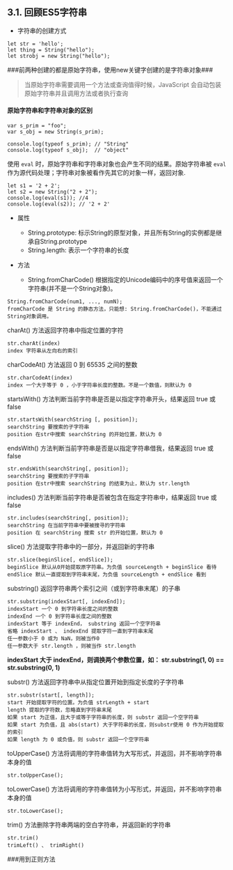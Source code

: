 ## 3.1. 回顾ES5字符串
- 字符串的创建方式
```
let str = 'hello';
let thing = String("hello");
let strobj = new String("hello");
```
###前两种创建的都是原始字符串，使用new关键字创建的是字符串对象###
> 当原始字符串需要调用一个方法或查询值得时候，JavaScript 会自动包装原始字符串并且调用方法或者执行查询

#### 原始字符串和字符串对象的区别
```
var s_prim = "foo";
var s_obj = new String(s_prim);

console.log(typeof s_prim); // "String"
console.log(typeof s_obj);	// "object"
```
使用 `eval` 时，原始字符串和字符串对象也会产生不同的结果。原始字符串被 `eval` 作为源代码处理；字符串对象被看作先其它的对象一样，返回对象.

```
let s1 = '2 + 2';
let s2 = new String("2 + 2");
console.log(eval(s1)); //4
console.log(eval(s2)); // '2 + 2'
```

- 属性   
	- String.prototype: 标示String的原型对象，并且所有String的实例都是继承自String.prototype
	- String.length: 表示一个字符串的长度

- 方法   
	- String.fromCharCode() 根据指定的Unicode编码中的序号值来返回一个字符串(并不是一个String对象)。
```
String.fromCharCode(num1, ..., numN);
fromCharCode 是 String 的静态方法，只能想: String.fromCharCode()，不能通过String对象调用。
```

charAt() 方法返回字符串中指定位置的字符
```
str.charAt(index)
index 字符串从左向右的索引
```

charCodeAt() 方法返回 0 到 65535 之间的整数
```
str.charCodeAt(index)
index 一个大于等于 0 ，小于字符串长度的整数。不是一个数值，则默认为 0
```

startsWith() 方法判断当前字符串是否是以指定字符串开头，结果返回 true 或 false
```
str.startsWith(searchString [, position]);
searchString 要搜索的子字符串
position 在str中搜索 searchString 的开始位置，默认为 0
```

endsWith() 方法判断当前字符串是否是以指定字符串借我，结果返回 true 或 false
```
str.endsWith(searchString[, position]);
searchString 要搜索的子字符串
position 在str中搜索 searchString 的结束为止，默认为 str.length
```

includes() 方法判断当前字符串是否被包含在指定字符串中，结果返回 true 或 false
```
str.includes(searchString[, position]);
searchString 在当前字符串中要被搜寻的字符串
position 在 searchString 搜索 str 的开始位置，默认为 0
```

slice() 方法提取字符串中的一部分，并返回新的字符串
```
str.slice(beginSlice[, endSlice]);
beginSlice 默认从0开始提取原字符串。为负值 sourceLength + beginSlice 看待
endSlice 默认一直提取到字符串末尾，为负值 sourceLength + endSlice 看到
```

substring() 返回字符串两个索引之间（或到字符串末尾）的子串
```
str.substring(indexStart[, indexEnd]);
indexStart 一个 0 到字符串长度之间的整数
indexEnd 一个 0 到字符串长度之间的整数
indexStart 等于 indexEnd， substring 返回一个空字符串
省略 indexStart 、 indexEnd 提取字符一直到字符串末尾
任一参数小于 0 或为 NaN，则被当作0
任一参数大于 str.length ，则被当作 str.length
```
**indexStart 大于 indexEnd，则调换两个参数位置，如： str.substring(1, 0) == str.substring(0, 1)**

substr() 方法返回字符串中从指定位置开始到指定长度的子字符串
```
str.substr(start[, length]);
start 开始提取字符的位置。为负值 strLength + start 
length 提取的字符数，忽略直到字符串末尾
如果 start 为正值，且大于或等于字符串的长度，则 substr 返回一个空字符串
如果 start 为负值，且 abs(start) 大于字符串的长度，则substr使用 0 作为开始提取的索引
如果 length 为 0 或负值，则 substr 返回一个空字符串
```

toUpperCase() 方法将调用的字符串值转为大写形式，并返回，并不影响字符串本身的值
```
str.toUpperCase();
```

toLowerCase() 方法将调用的字符串值转为小写形式，并返回，并不影响字符串本身的值
```
str.toLowerCase();
```

trim() 方法删除字符串两端的空白字符串，并返回新的字符串
```
str.trim()
trimLeft() 、 trimRight()
```

###用到正则方法